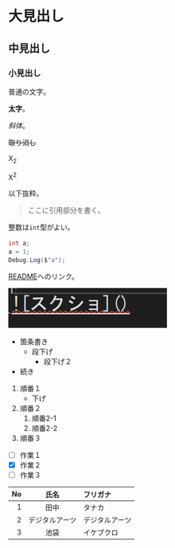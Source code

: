 ﻿# 大見出し
## 中見出し
### 小見出し

普通の文字。

**太字**。

*斜体*。

~~取り消し~~

X<sub>2</sub>

X<sup>2</sup>

以下抜粋。

> ここに引用部分を書く。

整数は`int`型がよい。

```cs
int a;
a = 1;
Debug.Log($"a");
```

[README](README.md)へのリンク。

![スクショ](img00.png)

- 箇条書き
  - 段下げ
    - 段下げ２
- 続き

1. 順番１
   - 下げ
1. 順番２
   1. 順番2-1
   1. 順番2-2
1. 順番３

- [ ] 作業１
- [x] 作業２
- [ ] 作業３

|No|氏名|フリガナ|
|-:|:-:|:-|
|1|田中|タナカ|
|2|デジタルアーツ|デジタルアーツ|
|3|池袋|イケブクロ|

